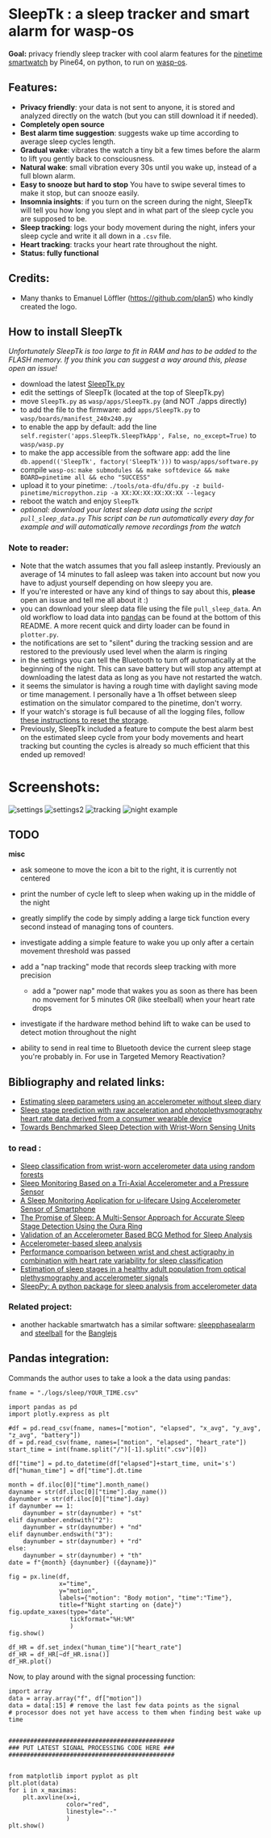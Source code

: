 # SleepTk : a sleep tracker and smart alarm for wasp-os
**Goal:** privacy friendly sleep tracker with cool alarm features for the [pinetime smartwatch](https://pine64.com/product/pinetime-smartwatch-sealed/) by Pine64, on python, to run on [wasp-os](https://github.com/daniel-thompson/wasp-os).

## Features:
* **Privacy friendly**: your data is not sent to anyone, it is stored and analyzed directly on the watch (but you can still download it if needed).
* **Completely open source**
* **Best alarm time suggestion**: suggests wake up time according to average sleep cycles length.
* **Gradual wake**: vibrates the watch a tiny bit a few times before the alarm to lift you gently back to consciousness.
* **Natural wake**: small vibration every 30s until you wake up, instead of a full blown alarm.
* **Easy to snooze but hard to stop** You have to swipe several times to make it stop, but can snooze easily.
* **Insomnia insights**: if you turn on the screen during the night, SleepTk will tell you how long you slept and in what part of the sleep cycle you are supposed to be.
* **Sleep tracking**: logs your body movement during the night, infers your sleep cycle and write it all down in a `.csv` file.
* **Heart tracking**: tracks your heart rate throughout the night.
* **Status: fully functional**

## Credits:
* Many thanks to Emanuel Löffler (https://github.com/plan5) who kindly created the logo.

## How to install SleepTk
*Unfortunately SleepTk is too large to fit in RAM and has to be added to the FLASH memory. If you think you can suggest a way around this, please open an issue!*
* download the latest [SleepTk.py](./SleepTk.py)
* edit the settings of SleepTk (located at the top of SleepTk.py)
* move `SleepTk.py` as `wasp/apps/SleepTk.py` (and NOT ./apps directly)
* to add the file to the firmware: add `apps/SleepTk.py` to `wasp/boards/manifest_240x240.py`
* to enable the app by default: add the line `self.register('apps.SleepTk.SleepTkApp', False, no_except=True)` to `wasp/wasp.py`
* to make the app accessible from the software app: add the line `db.append(('SleepTk', factory('SleepTk')))` to `wasp/apps/software.py`
* compile `wasp-os`: `make submodules && make softdevice && make BOARD=pinetime all && echo "SUCCESS"`
* upload it to your pinetime: `./tools/ota-dfu/dfu.py -z build-pinetime/micropython.zip -a XX:XX:XX:XX:XX:XX --legacy`
* reboot the watch and enjoy `SleepTk`
* *optional: download your latest sleep data using the script `pull_sleep_data.py` This script can be run automatically every day for example and will automatically remove recordings from the watch*

### Note to reader:
* Note that the watch assumes that you fall asleep instantly. Previously an average of 14 minutes to fall asleep was taken into account but now you have to adjust yourself depending on how sleepy you are.
* If you're interested or have any kind of things to say about this, **please** open an issue and tell me all about it :)
* you can download your sleep data file using the file `pull_sleep_data`. An old workflow to load data into [pandas](https://pypi.org/project/pandas/) can be found at the bottom of this README. A more recent quick and dirty loader can be found in `plotter.py`.
* the notifications are set to "silent" during the tracking session and are restored to the previously used level when the alarm is ringing
* in the settings you can tell the Bluetooth to turn off automatically at the beginning of the night. This can save battery but will stop any attempt at downloading the latest data as long as you have not restarted the watch.
* it seems the simulator is having a rough time with daylight saving mode or time management. I personally have a 1h offset between sleep estimation on the simulator compared to the pinetime, don't worry.
* If your watch's storage is full because of all the logging files, follow [these instructions to reset the storage](https://github.com/daniel-thompson/wasp-os/issues/345#issuecomment-1194270674).
* Previously, SleepTk included a feature to compute the best alarm best on the estimated sleep cycle from your body movements and heart tracking but counting the cycles is already so much efficient that this ended up removed!

# Screenshots:
![settings](./screenshots/settings_page.png)
![settings2](./screenshots/settings_page2.png)
![tracking](./screenshots/tracking_page.png)
![night example](./screenshots/example_night.png)

## TODO
**misc**
* ask someone to move the icon a bit to the right, it is currently not centered
* print the number of cycle left to sleep when waking up in the middle of the night
* greatly simplify the code by simply adding a large tick function every second instead of managing tons of counters.
* investigate adding a simple feature to wake you up only after a certain movement threshold was passed
* add a "nap tracking" mode that records sleep tracking with more precision
    * add a "power nap" mode that wakes you as soon as there has been no movement for 5 minutes OR (like steelball) when your heart rate drops
* investigate if the hardware method behind lift to wake can be used to detect motion throughout the night

* ability to send in real time to Bluetooth device the current sleep stage you're probably in. For use in Targeted Memory Reactivation?

## Bibliography and related links:
* [Estimating sleep parameters using an accelerometer without sleep diary](https://www.nature.com/articles/s41598-018-31266-z)
* [Sleep stage prediction with raw acceleration and photoplethysmography heart rate data derived from a consumer wearable device](https://academic.oup.com/sleep/article/42/12/zsz180/5549536)
* [Towards Benchmarked Sleep Detection with Wrist-Worn Sensing Units](https://ieeexplore.ieee.org/document/7052479)

### to read :
* [Sleep classification from wrist-worn accelerometer data using random forests](https://pubmed.ncbi.nlm.nih.gov/33420133/)
* [Sleep Monitoring Based on a Tri-Axial Accelerometer and a Pressure Sensor](https://www.mdpi.com/1424-8220/16/5/750)
* [A Sleep Monitoring Application for u-lifecare Using Accelerometer Sensor of Smartphone](https://link.springer.com/chapter/10.1007/978-3-319-03176-7_20)
* [The Promise of Sleep: A Multi-Sensor Approach for Accurate Sleep Stage Detection Using the Oura Ring](https://www.mdpi.com/1424-8220/21/13/4302)
* [Validation of an Accelerometer Based BCG Method for Sleep Analysis](https://aaltodoc.aalto.fi/handle/123456789/21176)
* [Accelerometer-based sleep analysis](https://patents.google.com/patent/US20140364770A1/en)
* [Performance comparison between wrist and chest actigraphy in combination with heart rate variability for sleep classification](https://www.sciencedirect.com/science/article/pii/S0010482517302597)
* [Estimation of sleep stages in a healthy adult population from optical plethysmography and accelerometer signals](https://iopscience.iop.org/article/10.1088/1361-6579/aa9047/meta)
* [SleepPy: A python package for sleep analysis from accelerometer data](https://joss.theoj.org/papers/10.21105/joss.01663.pdf)

### Related project:
* another hackable smartwatch has a similar software: [sleepphasealarm](https://banglejs.com/apps/#sleepphasealarm) and [steelball](https://github.com/jabituyaben/SteelBall) for the [Banglejs](https://banglejs.com/)



## Pandas integration:
Commands the author uses to take a look a the data using pandas:

```
fname = "./logs/sleep/YOUR_TIME.csv"

import pandas as pd
import plotly.express as plt

#df = pd.read_csv(fname, names=["motion", "elapsed", "x_avg", "y_avg", "z_avg", "battery"])
df = pd.read_csv(fname, names=["motion", "elapsed", "heart_rate"])
start_time = int(fname.split("/")[-1].split(".csv")[0])

df["time"] = pd.to_datetime(df["elapsed"]+start_time, unit='s')
df["human_time"] = df["time"].dt.time

month = df.iloc[0]["time"].month_name()
dayname = str(df.iloc[0]["time"].day_name())
daynumber = str(df.iloc[0]["time"].day)
if daynumber == 1:
    daynumber = str(daynumber) + "st"
elif daynumber.endswith("2"):
    daynumber = str(daynumber) + "nd"
elif daynumber.endswith("3"):
    daynumber = str(daynumber) + "rd"
else:
    daynumber = str(daynumber) + "th"
date = f"{month} {daynumber} ({dayname})"

fig = px.line(df,
              x="time",
              y="motion",
              labels={"motion": "Body motion", "time":"Time"},
              title=f"Night starting on {date}")
fig.update_xaxes(type="date",
                 tickformat="%H:%M"
                 )
fig.show()

df_HR = df.set_index("human_time")["heart_rate"]
df_HR = df_HR[~df_HR.isna()]
df_HR.plot()

```

Now, to play around with the signal processing function:
```
import array
data = array.array("f", df["motion"])
data = data[:15] # remove the last few data points as the signal
# processor does not yet have access to them when finding best wake up time


##############################################
### PUT LATEST SIGNAL PROCESSING CODE HERE ###
##############################################


from matplotlib import pyplot as plt
plt.plot(data)
for i in x_maximas:
    plt.axvline(x=i,
                color="red",
                linestyle="--"
                )
plt.show()
```
